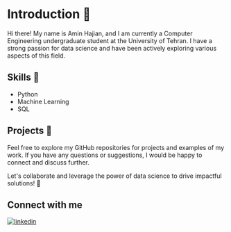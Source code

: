 # Introduction 👋

Hi there! My name is  Amin Hajian, and I am currently a Computer Engineering undergraduate student at the University of Tehran. I have a strong passion for data science and have been actively exploring various aspects of this field.

## Skills 🚀

- Python
- Machine Learning
- SQL

## Projects 📂
Feel free to explore my GitHub repositories for projects and examples of my work. If you have any questions or suggestions, I would be happy to connect and discuss further.

Let's collaborate and leverage the power of data science to drive impactful solutions! 🌟




## Connect with me  
<a href="https://www.linkedin.com/in/amin-hajian-30b37726a" target="_blank">
<img src=https://img.shields.io/badge/LinkedIn-0077B5?style=for-the-badge&logo=linkedin&logoColor=white alt=linkedin style="margin-bottom: 5px;" />
</a>
</div>
